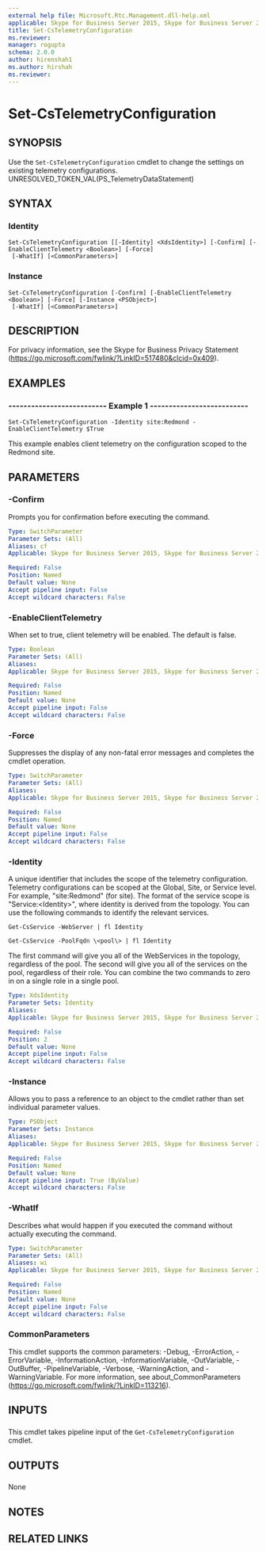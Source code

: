 ```yaml
---
external help file: Microsoft.Rtc.Management.dll-help.xml
applicable: Skype for Business Server 2015, Skype for Business Server 2019
title: Set-CsTelemetryConfiguration
ms.reviewer: 
manager: rogupta
schema: 2.0.0
author: hirenshah1
ms.author: hirshah
ms.reviewer:
---
```


# Set-CsTelemetryConfiguration

## SYNOPSIS
Use the `Set-CsTelemetryConfiguration` cmdlet to change the settings on existing telemetry configurations.
UNRESOLVED_TOKEN_VAL(PS_TelemetryDataStatement)

## SYNTAX

### Identity
```
Set-CsTelemetryConfiguration [[-Identity] <XdsIdentity>] [-Confirm] [-EnableClientTelemetry <Boolean>] [-Force]
 [-WhatIf] [<CommonParameters>]
```

### Instance
```
Set-CsTelemetryConfiguration [-Confirm] [-EnableClientTelemetry <Boolean>] [-Force] [-Instance <PSObject>]
 [-WhatIf] [<CommonParameters>]
```

## DESCRIPTION
For privacy information, see the Skype for Business Privacy Statement (https://go.microsoft.com/fwlink/?LinkID=517480&clcid=0x409).

## EXAMPLES

### -------------------------- Example 1 --------------------------
```
Set-CsTelemetryConfiguration -Identity site:Redmond -EnableClientTelemetry $True
```

This example enables client telemetry on the configuration scoped to the Redmond site.


## PARAMETERS

### -Confirm
Prompts you for confirmation before executing the command.

```yaml
Type: SwitchParameter
Parameter Sets: (All)
Aliases: cf
Applicable: Skype for Business Server 2015, Skype for Business Server 2019

Required: False
Position: Named
Default value: None
Accept pipeline input: False
Accept wildcard characters: False
```

### -EnableClientTelemetry
When set to true, client telemetry will be enabled.
The default is false.

```yaml
Type: Boolean
Parameter Sets: (All)
Aliases: 
Applicable: Skype for Business Server 2015, Skype for Business Server 2019

Required: False
Position: Named
Default value: None
Accept pipeline input: False
Accept wildcard characters: False
```

### -Force
Suppresses the display of any non-fatal error messages and completes the cmdlet operation.

```yaml
Type: SwitchParameter
Parameter Sets: (All)
Aliases: 
Applicable: Skype for Business Server 2015, Skype for Business Server 2019

Required: False
Position: Named
Default value: None
Accept pipeline input: False
Accept wildcard characters: False
```

### -Identity
A unique identifier that includes the scope of the telemetry configuration.
Telemetry configurations can be scoped at the Global, Site, or Service level.
For example, "site:Redmond" (for site).
The format of the service scope is "Service:\<Identity\>", where identity is derived from the topology.
You can use the following commands to identify the relevant services.

`Get-CsService -WebServer | fl Identity`

`Get-CsService -PoolFqdn \<pool\> | fl Identity`

The first command will give you all of the WebServices in the topology, regardless of the pool.
The second will give you all of the services on the pool, regardless of their role.
You can combine the two commands to zero in on a single role in a single pool.

```yaml
Type: XdsIdentity
Parameter Sets: Identity
Aliases: 
Applicable: Skype for Business Server 2015, Skype for Business Server 2019

Required: False
Position: 2
Default value: None
Accept pipeline input: False
Accept wildcard characters: False
```

### -Instance
Allows you to pass a reference to an object to the cmdlet rather than set individual parameter values.

```yaml
Type: PSObject
Parameter Sets: Instance
Aliases: 
Applicable: Skype for Business Server 2015, Skype for Business Server 2019

Required: False
Position: Named
Default value: None
Accept pipeline input: True (ByValue)
Accept wildcard characters: False
```

### -WhatIf
Describes what would happen if you executed the command without actually executing the command.

```yaml
Type: SwitchParameter
Parameter Sets: (All)
Aliases: wi
Applicable: Skype for Business Server 2015, Skype for Business Server 2019

Required: False
Position: Named
Default value: None
Accept pipeline input: False
Accept wildcard characters: False
```

### CommonParameters
This cmdlet supports the common parameters: -Debug, -ErrorAction, -ErrorVariable, -InformationAction, -InformationVariable, -OutVariable, -OutBuffer, -PipelineVariable, -Verbose, -WarningAction, and -WarningVariable. For more information, see about_CommonParameters (https://go.microsoft.com/fwlink/?LinkID=113216).

## INPUTS

###  
This cmdlet takes pipeline input of the `Get-CsTelemetryConfiguration` cmdlet.

## OUTPUTS

###  
None

## NOTES

## RELATED LINKS

